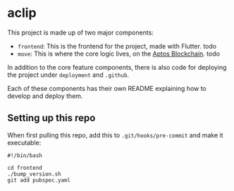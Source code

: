 # aclip

This project is made up of two major components:
- `frontend`: This is the frontend for the project, made with Flutter. todo
- `move`: This is where the core logic lives, on the [Aptos Blockchain](https://aptoslabs.com). todo

In addition to the core feature components, there is also code for deploying the project under `deployment` and `.github`.

Each of these components has their own README explaining how to develop and deploy them.

## Setting up this repo
When first pulling this repo, add this to `.git/hooks/pre-commit` and make it executable:
```
#!/bin/bash

cd frontend 
./bump_version.sh
git add pubspec.yaml
```